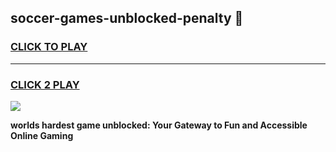 
## soccer-games-unblocked-penalty 👋
<h3>
<a href="https://premium.freeplayer.one?title=soccer-games-unblocked-penalty&ref=14F">CLICK TO PLAY</a></h3>
<hr>

<h3>
<a href="https://premium.freeplayer.one?title=soccer-games-unblocked-penalty&ref=14F">CLICK 2 PLAY</a>
  
</h3>

<a href="https://premium.freeplayer.one?title=soccer-games-unblocked-penalty&ref=12F/"><img src="https://clearcache.store/games.png"></a>


**worlds hardest game unblocked: Your Gateway to Fun and Accessible Online Gaming**
